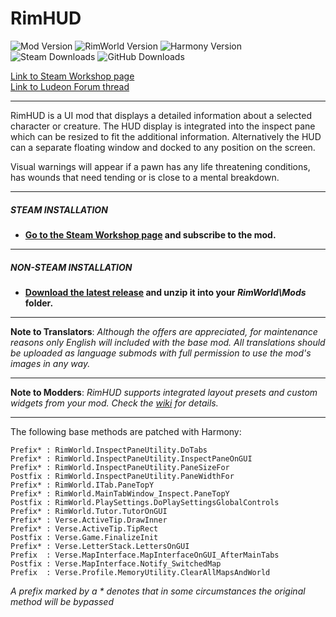 # RimHUD
![Mod Version](https://img.shields.io/badge/Mod_Version-1.16.6-blue.svg)
![RimWorld Version](https://img.shields.io/badge/Built_for_RimWorld-1.6-blue.svg)
![Harmony Version](https://img.shields.io/badge/Powered_by_Harmony-2.3.6-blue.svg)\
![Steam Downloads](https://img.shields.io/steam/downloads/1508850027?colorB=blue&label=Steam+Downloads)
![GitHub Downloads](https://img.shields.io/github/downloads/Jaxe-Dev/RimHUD/total?colorB=blue&label=GitHub+Downloads)

[Link to Steam Workshop page](https://steamcommunity.com/sharedfiles/filedetails/?id=1508850027)\
[Link to Ludeon Forum thread](https://ludeon.com/forums/index.php?topic=45787.0)

---

RimHUD is a UI mod that displays a detailed information about a selected character or creature. The HUD display is integrated into the inspect pane which can be resized to fit the additional information. Alternatively the HUD can a separate floating window and docked to any position on the screen.

Visual warnings will appear if a pawn has any life threatening conditions, has wounds that need tending or is close to a mental breakdown.

---

##### STEAM INSTALLATION
- **[Go to the Steam Workshop page](https://steamcommunity.com/sharedfiles/filedetails/?id=1508850027) and subscribe to the mod.**

---

##### NON-STEAM INSTALLATION
- **[Download the latest release](https://github.com/Jaxe-Dev/RimHUD/releases/latest) and unzip it into your *RimWorld\Mods* folder.**

---

**Note to Translators**: *Although the offers are appreciated, for maintenance reasons only English will included with the base mod. All translations should be uploaded as language submods with full permission to use the mod's images in any way.*

---

**Note to Modders**: *RimHUD supports integrated layout presets and custom widgets from your mod. Check the [wiki](https://github.com/Jaxe-Dev/RimHUD/wiki) for details.*

---

The following base methods are patched with Harmony:
```
Prefix* : RimWorld.InspectPaneUtility.DoTabs
Prefix* : RimWorld.InspectPaneUtility.InspectPaneOnGUI
Prefix* : RimWorld.InspectPaneUtility.PaneSizeFor
Postfix : RimWorld.InspectPaneUtility.PaneWidthFor
Prefix* : RimWorld.ITab.PaneTopY
Prefix* : RimWorld.MainTabWindow_Inspect.PaneTopY
Postfix : RimWorld.PlaySettings.DoPlaySettingsGlobalControls
Prefix* : RimWorld.Tutor.TutorOnGUI
Prefix* : Verse.ActiveTip.DrawInner
Prefix* : Verse.ActiveTip.TipRect
Postfix : Verse.Game.FinalizeInit
Prefix* : Verse.LetterStack.LettersOnGUI
Prefix  : Verse.MapInterface.MapInterfaceOnGUI_AfterMainTabs
Postfix : Verse.MapInterface.Notify_SwitchedMap
Prefix  : Verse.Profile.MemoryUtility.ClearAllMapsAndWorld
```
*A prefix marked by a \* denotes that in some circumstances the original method will be bypassed*
